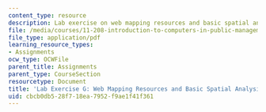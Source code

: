 ```yaml
---
content_type: resource
description: Lab exercise on web mapping resources and basic spatial analysis.
file: /media/courses/11-208-introduction-to-computers-in-public-management-ii-january-iap-2002/cbcb0db528f718ea7952f9ae1f41f361_11208labG1.pdf
file_type: application/pdf
learning_resource_types:
- Assignments
ocw_type: OCWFile
parent_title: Assignments
parent_type: CourseSection
resourcetype: Document
title: 'Lab Exercise G: Web Mapping Resources and Basic Spatial Analysis'
uid: cbcb0db5-28f7-18ea-7952-f9ae1f41f361
---
```

